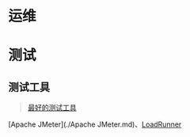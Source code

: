 # 运维

# 测试

## 测试工具

> [最好的测试工具](https://blogs.msdn.microsoft.com/testingspot/2018/08/01/what-are-the-best-performance-testing-tools/)

[Apache JMeter](./Apache JMeter.md)、[LoadRunner](./LoadRunner.md)